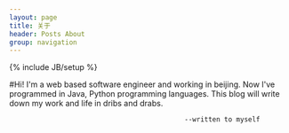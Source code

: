 ```yaml
---
layout: page
title: 关于
header: Posts About
group: navigation
---
```


{% include JB/setup %}

#Hi! 
    I'm a web based software engineer and working in beijing.
    Now I've programmed in Java, Python programming languages. 
    This blog will write down my work and life in dribs and drabs.

                                                --written to myself